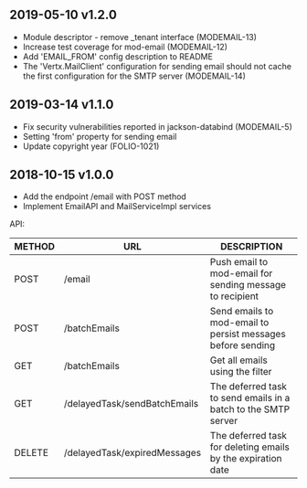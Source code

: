 ## 2019-05-10 v1.2.0
 * Module descriptor - remove _tenant interface (MODEMAIL-13)
 * Increase test coverage for mod-email (MODEMAIL-12)
 * Add 'EMAIL_FROM' config description to README
 * The 'Vertx.MailClient' configuration for sending email should not cache the first configuration for the SMTP server (MODEMAIL-14)
 
## 2019-03-14 v1.1.0
 * Fix security vulnerabilities reported in jackson-databind (MODEMAIL-5)
 * Setting 'from' property for sending email
 * Update copyright year (FOLIO-1021)

## 2018-10-15 v1.0.0
 * Add the endpoint /email with POST method
 * Implement EmailAPI and MailServiceImpl services

 API:

 | METHOD |  URL                          | DESCRIPTION                                                       |
 |--------|-------------------------------|-------------------------------------------------------------------|
 | POST   | /email                        | Push email to mod-email for sending message to recipient          |
 | POST   | /batchEmails                  | Send emails to mod-email to persist messages before sending       |
 | GET    | /batchEmails                  | Get all emails using the filter                                   |
 | GET    | /delayedTask/sendBatchEmails  | The deferred task to send emails in a batch to the SMTP server    |
 | DELETE | /delayedTask/expiredMessages  | The deferred task for deleting emails by the expiration date      |  
